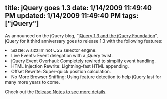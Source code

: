 title: jQuery goes 1.3
date: 1/14/2009 11:49:40 PM
updated: 1/14/2009 11:49:40 PM
tags: ["jQuery"]
---
As announced on the jQuery blog, “[jQuery 1.3 and the jQuery Foundation](http://blog.jquery.com/2009/01/14/jquery-13-and-the-jquery-foundation/)”, jQuery for it third anniversary goes to release 1.3 with the following features:
  <li>Sizzle: A sizzlin’ hot CSS selector engine. </li>  <li>Live Events: Event delegation with a jQuery twist. </li>  <li>jQuery Event Overhaul: Completely rewired to simplify event handling. </li>  <li>HTML Injection Rewrite: Lightning-fast HTML appending. </li>  <li>Offset Rewrite: Super-quick position calculation. </li>  <li>No More Browser Sniffing: Using feature detection to help jQuery last for many more years to come.</li>  

Check out the [Release Notes to see more details](http://docs.jquery.com/Release:jQuery_1.3).
